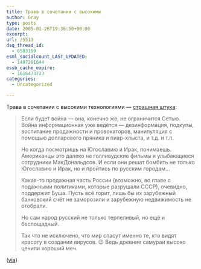 ```yaml
---
title: Трава в сочетании с высокими
author: Gray
type: posts
date: 2005-01-26T19:36:50+00:00
excerpt:
url: /5513
dsq_thread_id:
  - 6583159
esml_socialcount_LAST_UPDATED:
  - 1497281644
essb_cache_expire:
  - 1616473723
categories:
  - Uncategorized

---
```








Трава в сочетании с высокими технологиями &#8212; <a href="http://www.fido-online.com/x/_-0?Msg?5&#038;785&#038;6641&#038;a18" target="_blank">страшная штука</a>:

> Если будет война &#8212; она, конечно же, не ограничится Сетью. Война информационная уже ведётся &#8212; дезинформация, подкупы, воспитание продажности и провокаторов, манипуляция с помощью долларового пряника и пиар-хлыста, и т.д. и т.п.
> 
> Hо когда посмотришь на Югославию и Ирак, понимаешь. Американцы это далеко не голливудские фильмы и улыбающиеся сотрудники МакДональдсов. И если они решат бомбить не только Югославию и Ирак, но и пройтись по русским городам&#8230;
> 
> Какая-то продажная часть России (возможно, во главе с подажными политиками, которые разрушали СССР), очевидно, поддержит Буша. Пусть всё горит, лишь бы их зарубежный банковский счёт не заморозили и зарубежную недвижимость не отобрали.
> 
> Hо сам народ русский не только терпеливый, но ещё и беспощадный. 
> 
> Так что не исключено, что мир спасут именно те, кто видят красоту в создании вирусов. 😉 Ведь древние самураи высоко ценили хороший меч.

(<a href="http://www.livejournal.com/users/karimovru/" target="_blank">via</a>)